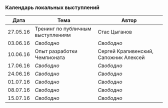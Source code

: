 ### Календарь локальных выступлений

| Дата        | Тема           | Автор  |
| ------------- |-------------| -----|
| 27.05.16      | Тренинг по публичным выступлениям | Стас Цыганов |
| 03.06.16      | *Свободно*      |   *Свободно* |
| 10.06.16 | Опыт разработки Чемпионата      |    Сергей Крапивенский, Сапожник Алексей |
| 17.06.16      | *Свободно*      |   *Свободно* |
| 24.06.16      | *Свободно*      |   *Свободно* |
| 01.07.16      | *Свободно*      |   *Свободно* |
| 08.07.16      | *Свободно*      |   *Свободно* |
| 15.07.16      | *Свободно*      |   *Свободно* |